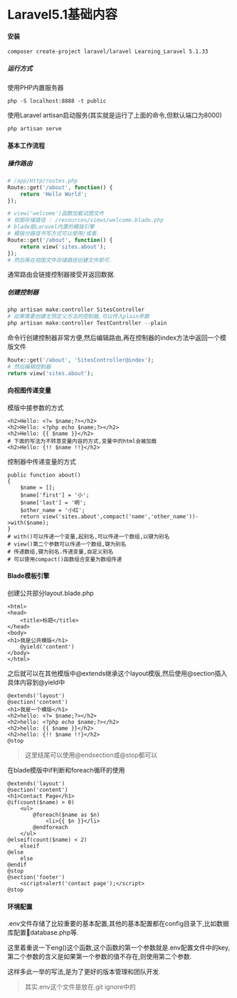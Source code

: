 # Laravel5.1基础内容

#### 安装

```
composer create-project laravel/laravel Learning_Laravel 5.1.33
```

##### 运行方式

使用PHP内置服务器

```
php -S localhost:8888 -t public
```

使用Laravel artisan启动服务\(其实就是运行了上面的命令,但默认端口为8000\)

```
php artisan serve
```

#### 基本工作流程

##### 操作路由

```php
# /app/Http/routes.php
Route::get('/about', function() {
    return 'Hello World';
});

# view('welcome')函数加载试图文件
# 视图存储路径 : /resources/views/welcome.blade.php
# blade是Laravel内置的模版引擎
# 模版分路径书写方式可以使用/或者.
Route::get('/about', function() {
    return view('sites.about');
});
# 然后再在视图文件存储路径创建文件即可.
```

通常路由会链接控制器接受并返回数据.

##### 创建控制器

```php
php artisan make:controller SitesController
# 如果需要创建无预定义方法的控制器,可以传入plain参数
php artisan make:controller TestController --plain
```

命令行创建控制器非常方便,然后编辑路由,再在控制器的index方法中返回一个模版文件

```php
Route::get('/about', 'SitesController@index');
# 然后编辑控制器
return view('sites.about');
```

#### 向视图传递变量

模版中接参数的方式

```
<h2>Hello: <?= $name;?></h2>
<h2>Hello: <?php echo $name;?></h2>
<h2>Hello: {{ $name }}</h2>
# 下面的写法为不转意变量内容的方式,变量中的html会被加载
<h2>Hello: {!! $name !!}</h2>
```

控制器中传递变量的方式

```
public function about()
{
    $name = [];
    $name['first'] = '小';
    $name['last'] = '明';
    $other_name = '小红';
    return view('sites.about',compact('name','other_name'))->with($name);
}
# with()可以传递一个变量,起别名,可以传递一个数组,以键为别名
# view()第二个参数可以传递一个数组,键为别名
# 传递数组,键为别名.传递变量,自定义别名
# 可以使用compact()函数组合变量为数组传递
```

#### Blade模板引擎

创建公共部分layout.blade.php

```
<html>
<head>
    <title>标题</title>
</head>
<body>
<h1>我是公共模版</h1>
    @yield('content')
</body>
</html>
```

之后就可以在其他模版中@extends继承这个layout模版,然后使用@section插入具体内容到@yield中

```
@extends('layout')
@section('content')
<h1>我是一个模版</h1>
<h2>hello: <?= $name;?></h2>
<h2>hello: <?php echo $name;?></h2>
<h2>hello: {{ $name }}</h2>
<h2>hello: {!! $name !!}</h2>
@stop
```

> 这里结尾可以使用@endsection或@stop都可以

在blade模版中if判断和foreach循环的使用

```
@extends('layout')
@section('content')
<h1>Contact Page</h1>
@if(count($name) > 0)
    <ul>
        @foreach($name as $n)
            <li>{{ $n }}</li>
        @endforeach
    </ul>
@elseif(count($name) < 2)
    elseif
@else
    else
@endif
@stop
@section('footer')
    <script>alert('contact page');</script>
@stop
```

#### 环境配置

.env文件存储了比较重要的基本配置,其他的基本配置都在config目录下,比如数据库配置database.php等.

这里着重说一下eng\(\)这个函数,这个函数的第一个参数就是.env配置文件中的key,第二个参数的含义是如果第一个参数的值不存在,则使用第二个参数.

这样多此一举的写法,是为了更好的版本管理和团队开发.

> 其实.env这个文件是放在.gitignore中的





